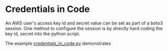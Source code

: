 # Credentials in Code
An AWS user's access key id and secret value can be set as part of a boto3 session. One method to configure the session is by directly hard coding the key id, secret into the python script.

The example [credentials_in_code.py](https://github.com/ev2900/Boto3_Authentication_Options/blob/main/Credentials_in_Code/credentials_in_code.py) demonstrates
